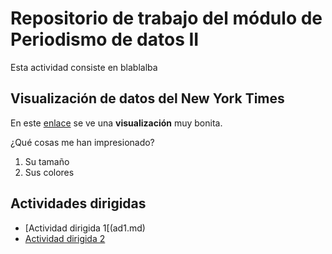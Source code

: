 # Repositorio de trabajo del módulo de Periodismo de datos II

Esta actividad consiste en blablalba

## Visualización de datos del New York Times

En este [enlace](https://nyt.com) se ve una **visualización** muy bonita.

¿Qué cosas me han impresionado?

1. Su tamaño
2. Sus colores
## Actividades dirigidas

- [Actividad dirigida 1[(ad1.md)
- [Actividad dirigida 2](ad2.md)
